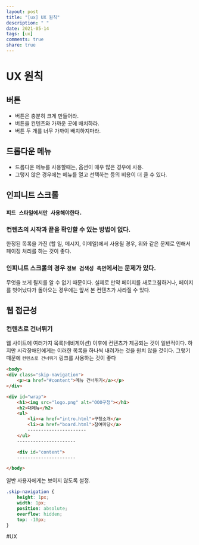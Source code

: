 ```yaml
---
layout: post
title: "[ux] UX 원칙"
description: " "
date: 2021-05-14
tags: [ux]
comments: true
share: true
---
```


# UX 원칙

## 버튼

- 버튼은 충분히 크게 만들어라.
- 버튼을 컨텐츠와 가까운 곳에 배치하라.
- 버튼 두 개를 너무 가까이 배치하지마라.

## 드롭다운 메뉴
- 드롭다운 메뉴를 사용할때는, 옵션이 매우 많은 경우에 사용.
- 그렇지 않은 경우에는 메뉴를 열고 선택하는 등의 비용이 더 클 수 있다.


## 인피니트 스크롤

###  `피드 스타일에서만 사용해야한다.`

### 컨텐츠의 시작과 끝을 확인할 수 있는 방법이 없다.

한정된 목록을 가진 (할 일, 메시지, 이메일)에서 사용될 경우,  위와 같은 문제로 인해서 페이징 처리를 하는 것이 좋다.


### 인피니트 스크롤의 경우 `정보 검색성 측면`에서는 문제가 있다.

무엇을 보게 될지를 알 수 없기 때문이다. 실제로 만약 페이지를 새로고침하거나, 페이지를 벗어났다가 돌아오는 경우에는 앞서 본 컨텐츠가 사라질 수 있다.



## 웹 접근성

### 컨텐츠로 건너뛰기

웹 사이트에 여러가지 목록(네비게이션) 이후에 컨텐츠가 제공되는 것이 일반적이다.  하지만 시각장애인에게는 이러한 목록을 하나씩 내려가는 것을 원치 않을 것이다. 그렇기 때문에 `컨텐츠로 건너뛰기`  링크를 사용하는 것이 좋다


```html
<body>
<div class="skip-navigation">
	<p><a href="#content">메뉴 건너뛰기</a></p>
</div>

<div id="wrap">
	<h1><img src="logo.png" alt="OOO구청"></h1>
	<h2>대메뉴</h2>
	<ul>
		<li><a href="intro.html">구청소개</a>
		<li><a href="board.html">참여마당</a>
		----------------------
	</ul>
	----------------------

	<div id="content">
	----------------------

</body>
```

일반 사용자에게는 보이지 않도록 설정.
```css
.skip-navigation {
	height: 1px;
	width: 1px;
	position: absolute;
	overflow: hidden;
	top: -10px;
}
```



#UX